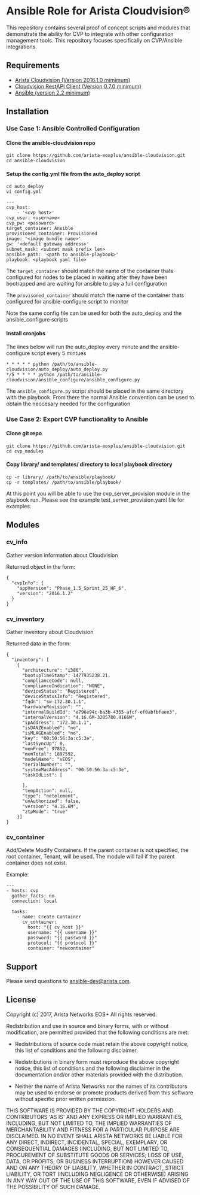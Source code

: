 # Ansible Role for Arista Cloudvision®
This repository contains several proof of concept scripts and modules that demonstrate the ability for CVP to integrate with other configuration management tools. This repository focuses specifically on CVP/Ansible integrations.

## Requirements
- [Arista Cloudvision (Version 2016.1.0 mimimum)](http://www.arista.com/en/products/eos/eos-cloudvision)
- [Cloudvision RestAPI Client (Version 0.7.0 minimum)](https://github.com/aristanetworks/cvprac)
- [Ansible (version 2.2 minimum)](https://github.com/ansible/ansible)

## Installation 
### Use Case 1: Ansible Controlled Configuration
#### Clone the ansible-cloudvision repo

```console
git clone https://github.com/arista-eosplus/ansible-cloudvision.git 
cd ansible-cloudvision
```
#### Setup the config.yml file from the auto_deploy script
```
cd auto_deploy
vi config.yml

---
cvp_host:
    - '<cvp host>'
cvp_user: <username>
cvp_pw: <password>
target_container: Ansible
provisioned_container: Provisioned
image: '<image bundle name>'
gw: '<default gateway address>'
subnet_mask: <subnet mask prefix len>
ansible_path: '<path to ansible-playbook>'
playbook: <playbook yaml file>

```

The `target_container` should match the name of the container thats configured for nodes to be placed in waiting after they have been bootrapped and are waiting for ansible to play a full configuration

The `provisoned_container` should match the name of the container thats configured for ansible-configure script to monitor

Note the same config file can be used for both the auto_deploy and the ansible_configure scripts

#### Install cronjobs 

The lines below will run the auto_deploy every minute and the ansible-configure script every 5 mintues
```console
* * * * * python /path/to/ansible-cloudvision/auto_deploy/auto_deploy.py
*/5 * * * * python /path/to/ansible-cloudvision/ansible_configure/ansible_configure.py
```

The `ansible_configure.py` script should be placed in the same directory with the playbook.  From there the normal Ansible convention can be used to obtain the neccesary needed for the configuration

### Use Case 2: Export CVP functionality to Ansible

#### Clone git repo
```console
git clone https://github.com/arista-eosplus/ansible-cloudvision.git
cd cvp_modules
```
#### Copy library/ and templates/ directory to local playbook directory
``` 
cp -r library/ /path/to/ansible/playbook/
cp -r templates/ /path/to/ansible/playbook/
```
At this point you will be able to use the cvp_server_provision module in the playbook run.
Please see the example test_server_provision.yaml file for examples.

## Modules
### cv_info
Gather version information about Cloudvision

Returned object in the form:
```
{
  "cvpInfo": {
    "appVersion": "Phase_1.5_Sprint_25_HF_6",
    "version": "2016.1.2"
  }
}
```

### cv_inventory
Gather inventory about Cloudvision

Returned data in the form:
```
{
  "inventory": [
    {
      "architecture": "i386",
      "bootupTimeStamp": 1477935238.21,
      "complianceCode": null,
      "complianceIndication": "NONE",
      "deviceStatus": "Registered",
      "deviceStatusInfo": "Registered",
      "fqdn": "sw-172.30.1.1",
      "hardwareRevision": "",
      "internalBuildId": "e796e94c-ba3b-4355-afcf-ef0abfbfaee3",
      "internalVersion": "4.16.6M-3205780.4166M",
      "ipAddress": "172.30.1.1",
      "isDANZEnabled": "no",
      "isMLAGEnabled": "no",
      "key": "00:50:56:3a:c5:3e",
      "lastSyncUp": 0,
      "memFree": 97852,
      "memTotal": 1897592,
      "modelName": "vEOS",
      "serialNumber": "",
      "systemMacAddress": "00:50:56:3a:c5:3e",
      "taskIdList": [

      ],
      "tempAction": null,
      "type": "netelement",
      "unAuthorized": false,
      "version": "4.16.6M",
      "ztpMode": "true"
    }]
}
```

### cv_container
Add/Delete Modify Containers. If the parent container is not specified, the
root container, Tenant, will be used. The module will fail if the parent
container does not exist.

Example:
```
---
- hosts: cvp
  gather_facts: no
  connection: local

  tasks:
    - name: Create Container
      cv_container:
        host: "{{ cv_host }}"
        username: "{{ username }}"
        password: "{{ password }}"
        protocol: "{{ protocol }}"
        container: "newcontainer"
```

## Support

Please send questions to ansible-dev@arista.com.

## License

Copyright (c) 2017, Arista Networks EOS+
All rights reserved.

Redistribution and use in source and binary forms, with or without
modification, are permitted provided that the following conditions are
met:

* Redistributions of source code must retain the above copyright notice,
  this list of conditions and the following disclaimer.

* Redistributions in binary form must reproduce the above copyright
  notice, this list of conditions and the following disclaimer in the
  documentation and/or other materials provided with the distribution.

* Neither the name of Arista Networks nor the names of its
  contributors may be used to endorse or promote products derived from
  this software without specific prior written permission.

THIS SOFTWARE IS PROVIDED BY THE COPYRIGHT HOLDERS AND CONTRIBUTORS
'AS IS' AND ANY EXPRESS OR IMPLIED WARRANTIES, INCLUDING, BUT NOT
LIMITED TO, THE IMPLIED WARRANTIES OF MERCHANTABILITY AND FITNESS FOR
A PARTICULAR PURPOSE ARE DISCLAIMED. IN NO EVENT SHALL ARISTA NETWORKS
BE LIABLE FOR ANY DIRECT, INDIRECT, INCIDENTAL, SPECIAL, EXEMPLARY, OR
CONSEQUENTIAL DAMAGES (INCLUDING, BUT NOT LIMITED TO, PROCUREMENT OF
SUBSTITUTE GOODS OR SERVICES; LOSS OF USE, DATA, OR PROFITS; OR
BUSINESS INTERRUPTION) HOWEVER CAUSED AND ON ANY THEORY OF LIABILITY,
WHETHER IN CONTRACT, STRICT LIABILITY, OR TORT (INCLUDING NEGLIGENCE
OR OTHERWISE) ARISING IN ANY WAY OUT OF THE USE OF THIS SOFTWARE, EVEN
IF ADVISED OF THE POSSIBILITY OF SUCH DAMAGE.

